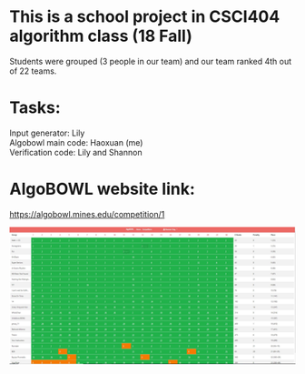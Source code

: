 # This is a school project in CSCI404 algorithm class (18 Fall)  
Students were grouped (3 people in our team) and our team ranked 4th out of 22 teams.  
# Tasks:  
  Input generator: Lily  
  Algobowl main code: Haoxuan (me)  
  Verification code: Lily and Shannon  
# AlgoBOWL website link:  
https://algobowl.mines.edu/competition/1  


![Image text](https://github.com/yhx89757/SchoolProject_ALGOBOWL_F18/raw/master/pics/ranking.JPG)  
